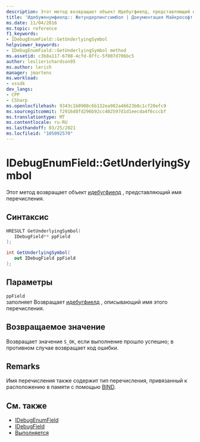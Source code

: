 ```yaml
---
description: Этот метод возвращает объект Идебугфиелд, представляющий имя перечисления.
title: 'Идебуженумфиелд:: Жетундерлингсимбол | Документация Майкрософт'
ms.date: 11/04/2016
ms.topic: reference
f1_keywords:
- IDebugEnumField::GetUnderlyingSymbol
helpviewer_keywords:
- IDebugEnumField::GetUnderlyingSymbol method
ms.assetid: c3b8a117-6708-4cfd-8ffc-5f007d706bc5
author: leslierichardson95
ms.author: lerich
manager: jmartens
ms.workload:
- vssdk
dev_langs:
- CPP
- CSharp
ms.openlocfilehash: 9343c1b0908c6b132ea982a46623b8c1cf20efc9
ms.sourcegitcommit: f2916d8fd296b92cc402597d1d1eecda4f6cccbf
ms.translationtype: MT
ms.contentlocale: ru-RU
ms.lasthandoff: 03/25/2021
ms.locfileid: "105092570"
---
```

# <a name="idebugenumfieldgetunderlyingsymbol"></a>IDebugEnumField::GetUnderlyingSymbol
Этот метод возвращает объект [идебугфиелд](../../../extensibility/debugger/reference/idebugfield.md) , представляющий имя перечисления.

## <a name="syntax"></a>Синтаксис

```cpp
HRESULT GetUnderlyingSymbol(
   IDebugField** ppField
);
```

```csharp
int GetUnderlyingSymbol(
   out IDebugField ppField
);
```

## <a name="parameters"></a>Параметры
`ppField`\
заполняет Возвращает [идебугфиелд](../../../extensibility/debugger/reference/idebugfield.md) , описывающий имя этого перечисления.

## <a name="return-value"></a>Возвращаемое значение
 Возвращает значение `S_OK`, если выполнение прошло успешно; в противном случае возвращает код ошибки.

## <a name="remarks"></a>Remarks
 Имя перечисления также содержит тип перечисления, привязанный к расположению в памяти с помощью [BIND](../../../extensibility/debugger/reference/idebugbinder-bind.md).

## <a name="see-also"></a>См. также
- [IDebugEnumField](../../../extensibility/debugger/reference/idebugenumfield.md)
- [IDebugField](../../../extensibility/debugger/reference/idebugfield.md)
- [Выполняется](../../../extensibility/debugger/reference/idebugbinder-bind.md)
